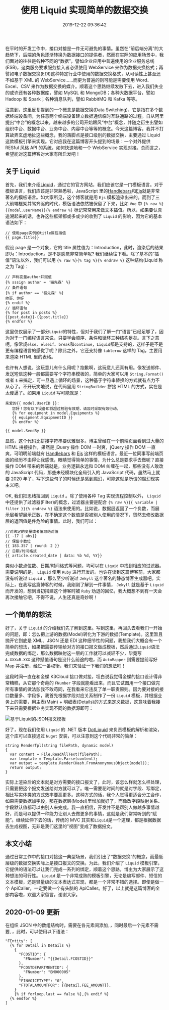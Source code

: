 ﻿---
abbrlink: 3742212493
categories:
- 数据存储
date: 2019-12-22 09:36:42
description: ''
slug: 3742212493
tags:
- Liquid
- 数据交换
- 模板引擎
title: 使用 Liquid 实现简单的数据交换
---

在平时的开发工作中，接口对接是一件无可避免的事情。虽然在“前后端分离”的大趋势下，后端的角色逐渐转换为数据接口的提供者，然而在实际的应用场景中，我们面对的往往是各种不同的“数据”，譬如企业应用中普遍使用的企业服务总线(ESB)，这类服务要求服务接入者必须使用 WebService 来作为数据交换格式；再譬如电子数据交换(EDI)这种特定行业中使用的数据交换格式，从可读性上甚至还不如基于 XML 的 WebService……而更为普遍的则可能是需要使用 Word、Excel、CSV 来作为数据交换的媒介。顺着这个思路继续发散下去，进入我们失业的或许还有各种数据库，譬如 MySQL 和 MongoDB；各种大数据平台，譬如 Hadoop 和 Spark；各种消息队列，譬如 RabbitMQ 和 Kafka 等等。

注意到，这里反复提到的一个概念是数据交换(Data Switching)，它是指在多个数据终端设备间，为任意两个终端设备建立数据通信临时互联通路的过程。自从阿里提出“中台”的概念以来，越来越多的公司开始跟风“中台”概念，并随之衍生出譬如组织中台、数据中台、业务中台、内容中台等等的概念。今天这篇博客，我并不打算故弄玄虚地扯这些概念，我的落脚点是接口级别的数据交换，主要通过 Liquid 这款模板引擎来实现。它对应我在这篇博客开头提到的场景：一个对外提供 RESful 风格 API 的系统，如何快速地和一个 WebService 实现对接。总而言之，希望能对这篇博客对大家有所启发吧！

## 关于 Liquid

首先，我们来介绍[Liquid](https://shopify.github.io/liquid)，通过它的官方网站，我们应该它是一门模板语言。对于模板语言，我们应该是非常熟悉啦，JavaScript 里的[Handlebars](https://handlebarjs.com)和[Ejs](https://ejs.bootcss.com)就是非常著名的模板语言。如大家所见，这个博客就是用 `Ejs` 模板渲染出来的。而到了三大前端框架并驾齐驱的时代，模版语法依然被保留了下来，比如 `Vue` 中 `{% raw %}{{model.userName}}{% endraw %}` 标记常常用来做文本插值。所以，如果要认真追溯起来的话，也许这些框架都或多或少的收到了 `Liquid` 的影响，因为它的基本语法如下：

```plain
// 使用page实例的title属性插值
{{ page.title}}
```

假设 page 是一个对象，它的 title 属性值为：Introduction，此时，渲染后的结果即为：Introduction。是不是感觉非常简单呢? 我们继续往下看。除了基本的“插值”语法以外，我们可以用 `{% raw %}{% tag %}{% endraw %}` 这种结构(Liquid 称之为 Tag)：

```plain
// 声称变量author并赋值
{% sssign author = '猫先森' %}
// 条件语句
{% if author == '猫先森' %}
帅哥，你好
{% endif %}
// 循环语句
{% for post in posts %}
{{post.date}}-{{post.title}}
{% endfor %}
```

这里仅仅展示了一部分`Liquid`的特性，但对于我们了解一门“语言”已经足够了，因为对于一门编程语言来说，只要学会顺序、条件和循环三种结构足矣。言下之意呢，像常规`else`、`elseif`、`break`和`continue`，`Liquid`都是支持的，这样子是不是更有编程语言的感觉了呢？除此之外，它还支持像 `tablerow` 这样的 Tag，主要用来渲染 HTML 里的表格。

也许有人想说，这玩意儿有什么用呢？抱歉啊，这玩意儿还真有用。像发送邮件、发送短信这种一般都需要写个字符串模板的，简单的大家可以用 `String.Format()` 或者 `$` 来搞定，可一旦遇上循环的场景，这种基于字符串替换的方式就有点力不从心了。不开玩笑地说，在代码里用 `StringBuilder` 拼接 HTML 的方式，实在是太傻逼了。如果用 `Liquid` 写可能就是：

```plain
亲爱的{{ model.UserID }}:
   您好！您有以下设备即将超过校验有效期，请及时采取有效行动。
   {% for equipment in model.Equipments %}
   {{ equipment.EquipmentID }}
   {% endfor %}
   
{{ model.SendBy }}
```

显然，这个代码比拼接字符串要优雅很多。博主曾经在一个前端页面看到过大量的 HTML 拼接操作，果然是 jQuery 操作 DOM 一时爽，jQuery 操作 DOM 一直爽，可明明前端就有 [Handlebars](https://handlebarjs.com) 和 [Ejs](https://ejs.bootcss.com) 这样的模板语言。最近一位同事写前端页面的经历不由得让我感慨，眼睛觉得简单的事情，为什么总是要求手去做呢？直接操作 DOM 带来的弊端就是，业务逻辑永远和 DOM 纠缠在一起，那些没有人敢改的 JavaScript 代码，那些未经模块化全局引入的 JavaScript 代码，虽然马上就要 2020 年了，写下这些句子的时候还是感到魔幻，可能这就是所谓的魔幻现实主义吧。

OK, 我们把思绪拉回到 `Liquid` 。除了使用各种 Tag 实现流程控制以外， `Liquid` 中还提供了过滤器(Filter)的概念，过滤器主要是配合 `{% raw %}{{ variable | filter }}{% endraw %}` 语法来使用的。比如说，数据层返回了一个负数，而展示层希望展示正数，在不确定这个数值是否被别人使用的情况下，贸然去修改数据层的返回值是件危险的事情。此时，我们可以：

```plain
//对绑定的变量或者值取绝对值
{{ -17 | abs}}
// 保留小数位
{{ 183.357 | round: 2 }}
// 日期/时间格式
{{ article.created_date | data: %b %d, %Y}}
```

类似小数点位数、日期/时间格式等问题，均可以在 `Liquid` 中找到相应的过滤器。需要说明的是， `Liquid` 使用 `Ruby` 进行开发的。也许在读到这篇博客前，大家都没有听说过 `Liquid` ，那么至少听说过 `Jekyll` 这个著名的静态博客生成器吧。实际上，在我写这篇博客的时候，我刚刚了解到一件事情， `Jekyll` 就是基于 `Liquid` 而开发的，想到当初搭建这个博客时被 `Ruby` 劝退的回忆，我大概想不到有一天会再次接触它吧，不得不说，人生还真是奇妙啊！

## 一个简单的想法

好了，关于 `Liquid` 的介绍我们先了解到这里。写到这里，再回头去看我们一开始的问题，即：怎么把上游的数据(Model)转化为下游的数据(Template)。这里暂且抛开它到底是 XML、JSON 还是 EDI 这种细节性的问题，我想我们大概会有一个简单的想法，如果把需要传输给对方的接口报文做成模板，然后通过`Liquid`语法完成数据的绑定，那么数据映射这一层的工作就可以减轻不少，毕竟写 `A.XXX=B.XXX` 这种赋值语句是没什么前途的啦，而 `AutoMapper` 则需要提前写好 Map 并注册，经过一番权衡，我们来验证一下我们的想法吧！

这段时间一直在和金蝶 K3Cloud 接口做对接，坦白说我觉得金蝶的接口设计得非常糟糕，从它那个奇葩的 `FNumber` 字段就能看出来，而且它试图用一个接口做完所有事情的做法恕我不敢苟同，在我看来它违反了单一职责原则。因为要对接的接口数量多、字段多，我首先根据字段对应关系制作了一份 `Liquid` 模板，并根据业务上的需要，用主表(Main) + 明细表(Details)的方式来定义数据，这意味着我接下来只需要根据业务实现不同的数据源即可：

![基于Liquid的JSON报文模板](https://i.loli.net/2019/12/23/HABb1GTJ3NCwedR.png)


好了，现在我们使用 `Liquid` 的 .NET 版本 [DotLiquid](http://dotliquidmarkup.org) 来负责模板的解析和渲染，这个库可以直接通过 `Nuget` 安装，可以注意到这个代码非常的简单：

```CSharp
string RenderTpl(string filePath, dynamic model)
{
  var content = File.ReadAllText(filePath);
  var template = Template.Parse(content);
  var output = template.Render(Hash.FromAnonymousObject(model));
  return output;
}
```

实际上渲染后的文本就是对方需要的接口报文了，此时，该怎么样就怎么样处理，只需要把这个报文发送给对方就可以了。唯一需要花时间的就是对字段、写绑定，相比写实体类的方式效率要高更多。这种方式的话，我个人觉得更适合分工合作，如果需要数据加字段，那在数据层(Model)里增加就好了，而像改字段映射关系、字段默认值都可以由别人来完成。我一直相信，开发并不是帮别人做越多事情越好，而是可以提供一种能力让别人去做更多的事情，这就是我们常常听到的“赋能”。继续延伸下去的话，传统的 MVC 其实和`Liquid`是一个道理，都是根据数据去生成视图，无非是我们这里的"视图"变成了数据报文。

## 本文小结

通过日常工作中的接口对接这一典型场景，我们引出了“数据交换”的概念，而最低层级的数据交换实际上是接口报文的交换。为此，我们介绍了 `Liquid` 模板引擎，它提供的语法可以让我们完成一系列的绑定，顺着这个思路，博主为大家展示了这种想法的可行性。 `Liquid` 是一个非常成熟的模板引擎，无论是编写邮件、短信的文本模板，还是轻量级的文本表达式实现，都是一个非常不错的选择。即使是做一个 ApiCaller，一定要做一个有头脑的 ApiCaller。好了，以上就是这篇博客的全部内容啦，欢迎大家留言，谢谢大家。

## 2020-01-09 更新
在组织 JSON 中的数组结构时，需要在各元素间添加`,`，同时最后一个元素不需要`,`，此时，可以使用以下语法：
```plain
"FEntity": [
  {% for Detail in Details %}
    {
      "FCOSTID": {
        "FNumber": "{{Detail.FCOSTID}}"
      },
      "FCOSTDEPARTMENTID": {
        "FNumber": "BM000005"
      },
      "FINVOICETYPE": "0",
      "FTOTALAMOUNTFOR": {{Detail.FEE_AMOUNT}},
    }
    {% if forloop.last == false %},{% endif %}
  {% endfor %}
]
```
